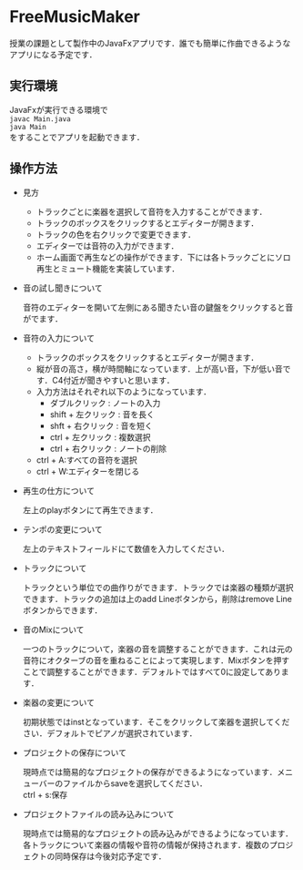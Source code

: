 # FreeMusicMaker

授業の課題として製作中のJavaFxアプリです．誰でも簡単に作曲できるようなアプリになる予定です．

## 実行環境

JavaFxが実行できる環境で  
```javac Main.java```  
```java Main```  
をすることでアプリを起動できます．

## 操作方法

* 見方
  * トラックごとに楽器を選択して音符を入力することができます．
  * トラックのボックスをクリックするとエディターが開きます．
  * トラックの色を右クリックで変更できます．
  * エディターでは音符の入力ができます．
  * ホーム画面で再生などの操作ができます．下には各トラックごとにソロ再生とミュート機能を実装しています．

* 音の試し聞きについて

  音符のエディターを開いて左側にある聞きたい音の鍵盤をクリックすると音がでます．

* 音符の入力について
  * トラックのボックスをクリックするとエディターが開きます．
  * 縦が音の高さ，横が時間軸になっています．上が高い音，下が低い音です．C4付近が聞きやすいと思います．
  * 入力方法はそれぞれ以下のようになっています．
    * ダブルクリック : ノートの入力
    * shift + 左クリック : 音を長く
    * shft + 右クリック : 音を短く
    * ctrl + 左クリック : 複数選択
    * ctrl + 右クリック : ノートの削除
  * ctrl + A:すべての音符を選択
  * ctrl + W:エディターを閉じる

* 再生の仕方について

   左上のplayボタンにて再生できます．

* テンポの変更について

  左上のテキストフィールドにて数値を入力してください．

* トラックについて

  トラックという単位での曲作りができます．トラックでは楽器の種類が選択できます．トラックの追加は上のadd Lineボタンから，削除はremove Lineボタンからできます．

* 音のMixについて

  一つのトラックについて，楽器の音を調整することができます．これは元の音符にオクターブの音を重ねることによって実現します．Mixボタンを押すことで調整することができます．デフォルトではすべて0に設定してあります．

* 楽器の変更について

  初期状態ではinstとなっています．そこをクリックして楽器を選択してください．デフォルトでピアノが選択されています．

* プロジェクトの保存について

  現時点では簡易的なプロジェクトの保存ができるようになっています．メニューバーのファイルからsaveを選択してください．  
  ctrl + s:保存

* プロジェクトファイルの読み込みについて

  現時点では簡易的なプロジェクトの読み込みができるようになっています．各トラックについて楽器の情報や音符の情報が保持されます．複数のプロジェクトの同時保存は今後対応予定です．
